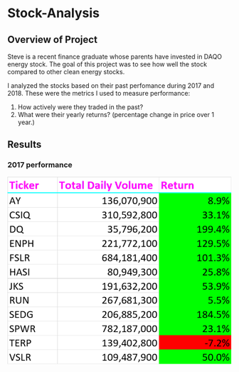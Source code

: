 # Stock-Analysis

## Overview of Project
Steve is a recent finance graduate whose parents have invested in DAQO energy stock. The goal of this project was to see how well the stock compared to other clean energy stocks. 

I analyzed the stocks based on their past perfomance during 2017 and 2018. These were the metrics I used to measure performance:    

 1. How actively were they traded in the past?
 2. What were their yearly returns? (percentage change in price over 1 year.)

## Results
### 2017 performance
![2017 Stock Performance](https://github.com/Kee2u/Stock-Analysis/blob/main/resources/2017%20Stock%20Performance.png?raw=true)